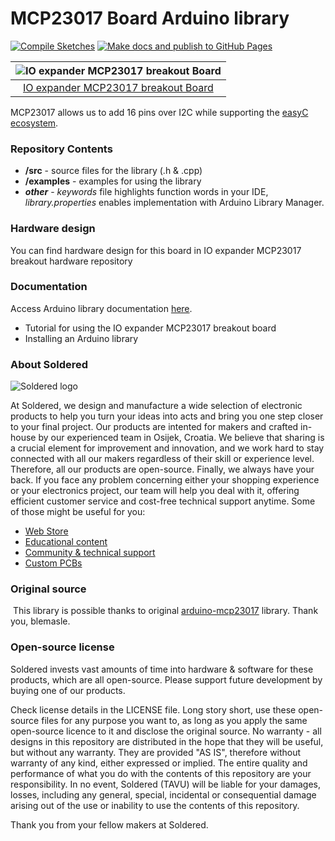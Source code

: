 # MCP23017 Board Arduino library

[![Compile Sketches](http://github-actions.40ants.com/e-radionicacom/Soldered-MCP23017-Port-Expander-Arduino-Library/matrix.svg?branch=dev&only=Compile%20Sketches)](https://github.com/e-radionicacom/Soldered-MCP23017-Port-Expander-Arduino-Library/actions/workflows/compile_test.yml)
[![Make docs and publish to GitHub Pages](https://github.com/e-radionicacom/Soldered-MCP23017-Port-Expander-Arduino-Library/actions/workflows/make_docs.yml/badge.svg?branch=dev)](https://github.com/e-radionicacom/Soldered-MCP23017-Port-Expander-Arduino-Library/actions/workflows/make_docs.yml)

| ![IO expander MCP23017 breakout Board](https://upload.wikimedia.org/wikipedia/commons/8/8f/Example_image.svg)        |
| :---------------------------------------------------------------------------------------------: |
| [IO expander MCP23017 breakout Board](https://www.solde.red/333007)                                                     |

MCP23017 allows us to add 16 pins over I2C while supporting the [easyC ecosystem](https://www.soldered.com/easyC). 

### Repository Contents
- **/src** - source files for the library (.h & .cpp)
- **/examples** - examples for using the library
- ***other*** - *keywords* file highlights function words in your IDE, *library.properties* enables implementation with Arduino Library Manager.

### Hardware design
You can find hardware design for this board in IO expander MCP23017 breakout hardware repository

### Documentation

Access Arduino library documentation [here](https://e-radionicacom.github.io/Soldered-MCP23017-Port-Expander-Arduino-Library/).

- Tutorial for using the IO expander MCP23017 breakout board
- Installing an Arduino library

### About Soldered
![Soldered logo](https://raw.githubusercontent.com/e-radionicacom/Soldered-MCP23017-Port-Expander-Arduino-Library/dev/extras/Logo%20horizontal-2.svg)

At Soldered, we design and manufacture a wide selection of electronic products to help you turn your ideas into acts and bring you one step closer to your final project. Our products are intented for makers and crafted in-house by our experienced team in Osijek, Croatia. We believe that sharing is a crucial element for improvement and innovation, and we work hard to stay connected with all our makers regardless of their skill or experience level. Therefore, all our products are open-source. Finally, we always have your back. If you face any problem concerning either your shopping experience or your electronics project, our team will help you deal with it, offering efficient customer service and cost-free technical support anytime. Some of those might be useful for you:

- [Web Store](https://www.soldered.com)
- [Educational content](https://learn.soldered.com)
- [Community & technical support](https://community.soldered.com)
- [Custom PCBs](https://pcb.soldered.com)

### Original source
​
This library is possible thanks to original [arduino-mcp23017](https://github.com/blemasle/arduino-mcp23017) library. Thank you, blemasle. 

### Open-source license
Soldered invests vast amounts of time into hardware & software for these products, which are all open-source. Please support future development by buying one of our products. 

Check license details in the LICENSE file. Long story short, use these open-source files for any purpose you want to, as long as you apply the same open-source licence to it and disclose the original source. No warranty - all designs in this repository are distributed in the hope that they will be useful, but without any warranty. They are provided "AS IS", therefore without warranty of any kind, either expressed or implied. The entire quality and performance of what you do with the contents of this repository are your responsibility. In no event, Soldered (TAVU) will be liable for your damages, losses, including any general, special, incidental or consequential damage arising out of the use or inability to use the contents of this repository. 

Thank you from your fellow makers at Soldered.

